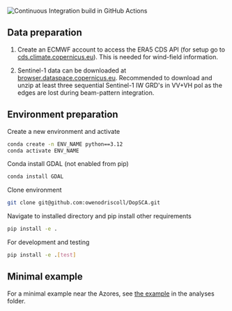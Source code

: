 ![Continuous Integration build in GitHub Actions](https://github.com/owenodriscoll/DopSCA/actions/workflows/main.yaml/badge.svg?branch=main)

## Data preparation
1. Create an ECMWF account to access the ERA5 CDS API (for setup go to [cds.climate.copernicus.eu](https://cds.climate.copernicus.eu/how-to-api)). This is needed for wind-field information.

2. Sentinel-1 data can be downloaded at [browser.dataspace.copernicus.eu](https://browser.dataspace.copernicus.eu/). Recommended to download and unzip at least three sequential Sentinel-1 IW GRD's in VV+VH pol as the edges are lost during beam-pattern integration. 

## Environment preparation
Create a new environment and activate

```bash
conda create -n ENV_NAME python==3.12
conda activate ENV_NAME
```

Conda install GDAL (not enabled from pip)
```bash
conda install GDAL
```

Clone environment
```bash
git clone git@github.com:owenodriscoll/DopSCA.git
```

Navigate to installed directory and pip install other requirements
```bash
pip install -e .
```

For development and testing
```bash
pip install -e .[test]
```

## Minimal example
For a minimal example near the Azores, see [the example](https://github.com/owenodriscoll/DopSCA/blob/main/analysis/example.ipynb) in the analyses folder.
